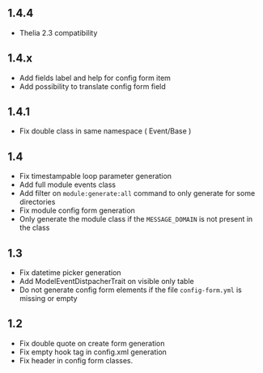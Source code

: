 1.4.4
---
- Thelia 2.3 compatibility

1.4.x
---
- Add fields label and help for config form item
- Add possibility to translate config form field

1.4.1
---
- Fix double class in same namespace ( Event/Base )

1.4
---
- Fix timestampable loop parameter generation
- Add full module events class
- Add filter on ```module:generate:all``` command to only generate for some directories
- Fix module config form generation
- Only generate the module class if the ```MESSAGE_DOMAIN``` is not present in the class

1.3
---
- Fix datetime picker generation
- Add ModelEventDistpacherTrait on visible only table
- Do not generate config form elements if the file ```config-form.yml``` is missing or empty

1.2
---
- Fix double quote on create form generation
- Fix empty hook tag in config.xml generation
- Fix header in config form classes.
